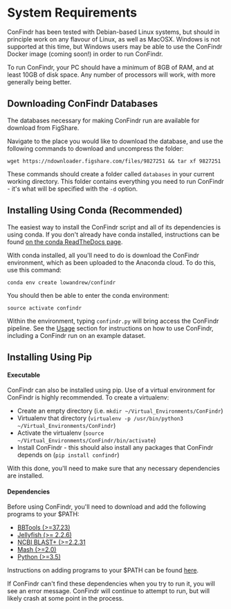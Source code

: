 # System Requirements

ConFindr has been tested with Debian-based Linux systems, but should in principle work on any flavour of Linux, as well as MacOSX. Windows is not supported at this time,
but Windows users may be able to use the ConFindr Docker image (coming soon!) in order to run ConFindr.

To run ConFindr, your PC should have a minimum of 8GB of RAM, and at least 10GB of disk space. Any number of processors will work, with more generally being better.

## Downloading ConFindr Databases

The databases necessary for making ConFindr run are available for download from FigShare.

Navigate to the place you would like to download the database, and use the following commands to download and uncompress the folder:

`wget https://ndownloader.figshare.com/files/9827251 && tar xf 9827251`

These commands should create a folder called `databases` in your current working directory. This folder contains everything you need to run ConFindr - it's what will be specified with the `-d` option.

## Installing Using Conda (Recommended)

The easiest way to install the ConFindr script and all of its dependencies is using conda. If you don't already have conda installed, instructions can be found [on the conda ReadTheDocs page](https://conda.io/docs/user-guide/install/index.html).

With conda installed, all you'll need to do is download the ConFindr environment, which as been uploaded to the Anaconda cloud. To do this, use this command:

`conda env create lowandrew/confindr`

You should then be able to enter the conda environment:

`source activate confindr`

Within the environment, typing `confindr.py` will bring access the ConFindr pipeline. See the [Usage](usage.md) section for instructions on how to use ConFindr, including a ConFindr run on an example dataset.


## Installing Using Pip

#### Executable

ConFindr can also be installed using pip. Use of a virtual environment for ConFindr is highly recommended. To create a virtualenv:

- Create an empty directory (i.e. `mkdir ~/Virtual_Environments/ConFindr`)
- Virtualenv that directory (`virtualenv -p /usr/bin/python3 ~/Virtual_Environments/ConFindr`)
- Activate the virtualenv (`source ~/Virtual_Environments/ConFindr/bin/activate`)
- Install ConFindr - this should also install any packages that ConFindr depends on (`pip install confindr`)

With this done, you'll need to make sure that any necessary dependencies are installed.

#### Dependencies

Before using ConFindr, you'll need to download and add the following programs to your $PATH:

- [BBTools (>=37.23)](https://jgi.doe.gov/data-and-tools/bbtools/)
- [Jellyfish (>= 2.2.6)](https://github.com/gmarcais/Jellyfish/releases)
- [NCBI BLAST+ (>=2.2.31](https://blast.ncbi.nlm.nih.gov/Blast.cgi?CMD=Web&PAGE_TYPE=BlastDocs&DOC_TYPE=Download)
- [Mash (>=2.0)](https://github.com/marbl/Mash/releases)
- [Python (>=3.5)](https://www.python.org/downloads/)

Instructions on adding programs to your $PATH can be found [here](https://stackoverflow.com/questions/14637979/how-to-permanently-set-path-on-linux-unix).

If ConFindr can't find these dependencies when you try to run it, you will see an error message. ConFindr will continue to attempt to run, but will likely crash at some point in the process.



